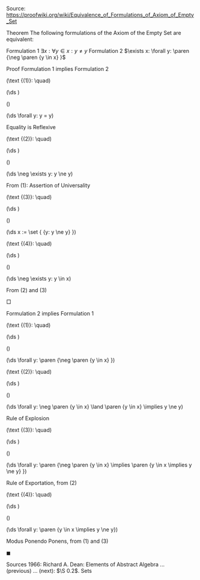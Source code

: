 # 

Source: https://proofwiki.org/wiki/Equivalence_of_Formulations_of_Axiom_of_Empty_Set



Theorem
The following formulations of the Axiom of the Empty Set are equivalent:

Formulation 1
$\exists x: \forall y \in x: y \ne y$
Formulation 2
$\exists x: \forall y: \paren {\neg \paren {y \in x} }$


Proof
Formulation 1 implies Formulation 2



\(\text {(1)}: \quad\)









\(\ds \)

\(\)







\(\ds \forall y: y = y\)





Equality is Reflexive




\(\text {(2)}: \quad\)









\(\ds \)

\(\)







\(\ds \neg \exists y: y \ne y\)





From $(1)$: Assertion of Universality




\(\text {(3)}: \quad\)









\(\ds \)

\(\)







\(\ds x := \set { {y: y \ne y} }\)










\(\text {(4)}: \quad\)









\(\ds \)

\(\)







\(\ds \neg \exists y: y \in x\)





From $(2)$ and $(3)$



$\Box$


Formulation 2 implies Formulation 1



\(\text {(1)}: \quad\)









\(\ds \)

\(\)







\(\ds \forall y: \paren {\neg \paren {y \in x} }\)










\(\text {(2)}: \quad\)









\(\ds \)

\(\)







\(\ds \forall y: \neg \paren {y \in x} \land \paren {y \in x} \implies y \ne y\)





Rule of Explosion




\(\text {(3)}: \quad\)









\(\ds \)

\(\)







\(\ds \forall y: \paren {\neg \paren {y \in x} \implies \paren {y \in x \implies y \ne y} }\)





Rule of Exportation, from $(2)$




\(\text {(4)}: \quad\)









\(\ds \)

\(\)







\(\ds \forall y: \paren {y \in x \implies y \ne y}\)





Modus Ponendo Ponens, from $(1)$ and $(3)$



$\blacksquare$


Sources
1966: Richard A. Dean: Elements of Abstract Algebra ... (previous) ... (next): $\S 0.2$. Sets





